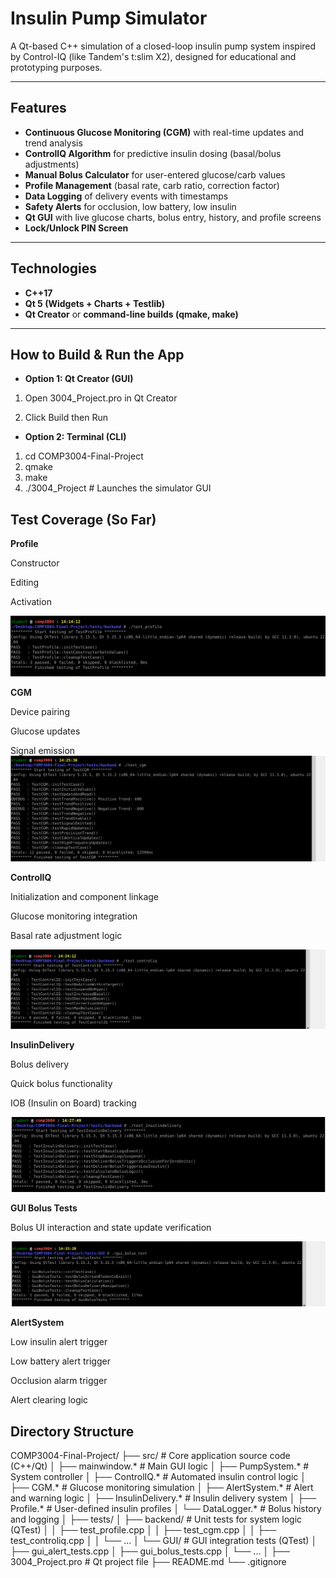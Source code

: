 #  Insulin Pump Simulator

A Qt-based C++ simulation of a closed-loop insulin pump system inspired by Control-IQ (like Tandem's t:slim X2), designed for educational and prototyping purposes.

---

##  Features

-  **Continuous Glucose Monitoring (CGM)** with real-time updates and trend analysis
-  **ControlIQ Algorithm** for predictive insulin dosing (basal/bolus adjustments)
-  **Manual Bolus Calculator** for user-entered glucose/carb values
-  **Profile Management** (basal rate, carb ratio, correction factor)
-  **Data Logging** of delivery events with timestamps
-  **Safety Alerts** for occlusion, low battery, low insulin
-  **Qt GUI** with live glucose charts, bolus entry, history, and profile screens
-  **Lock/Unlock PIN Screen**

---

##  Technologies

- **C++17**
- **Qt 5 (Widgets + Charts + Testlib)**
- **Qt Creator** or **command-line builds (qmake, make)**

---

## How to Build & Run the App
- **Option 1: Qt Creator (GUI)**
1) Open 3004_Project.pro in Qt Creator

2) Click Build then Run

- **Option 2: Terminal (CLI)**
1) cd COMP3004-Final-Project
2) qmake
3) make
4) ./3004_Project     # Launches the simulator GUI

## Test Coverage (So Far)
**Profile**

Constructor

Editing

Activation

![Profile tests](./assets/profile_tests.png)

**CGM**

Device pairing

Glucose updates

Signal emission
![Profile tests](./assets/cgm_tests.png)

**ControlIQ**

Initialization and component linkage

Glucose monitoring integration

Basal rate adjustment logic

![Profile tests](./assets/controliq_tests.png)

**InsulinDelivery** 

Bolus delivery

Quick bolus functionality

IOB (Insulin on Board) tracking

![Profile tests](./assets/insulindelivery_tests.png)

**GUI Bolus Tests**

Bolus UI interaction and state update verification

![Profile tests](./assets/gui_bolus_test.png)

**AlertSystem**

Low insulin alert trigger

Low battery alert trigger

Occlusion alarm trigger

Alert clearing logic

##  Directory Structure

COMP3004-Final-Project/
├── src/                    # Core application source code (C++/Qt)
│   ├── mainwindow.*        # Main GUI logic
│   ├── PumpSystem.*        # System controller
│   ├── ControlIQ.*         # Automated insulin control logic
│   ├── CGM.*               # Glucose monitoring simulation
│   ├── AlertSystem.*       # Alert and warning logic
│   ├── InsulinDelivery.*   # Insulin delivery system
│   ├── Profile.*           # User-defined insulin profiles
│   └── DataLogger.*        # Bolus history and logging
│
├── tests/
│   ├── backend/            # Unit tests for system logic (QTest)
│   │   ├── test_profile.cpp
│   │   ├── test_cgm.cpp
│   │   ├── test_controliq.cpp
│   │   └── ...
│   └── GUI/                # GUI integration tests (QTest)
│       ├── gui_alert_tests.cpp
│       ├── gui_bolus_tests.cpp
│       └── ...
│
├── 3004_Project.pro        # Qt project file
├── README.md
└── .gitignore

